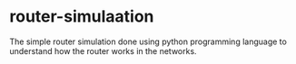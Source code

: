 # router-simulaation
The simple router simulation done using python programming language to understand how the router works in the networks.
